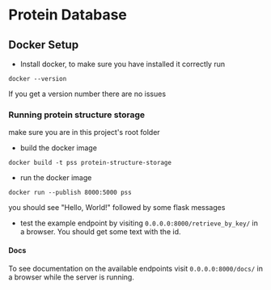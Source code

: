 # Protein Database 


## Docker Setup

* Install docker, to make sure you have installed it correctly run
```
docker --version
```
If you get a version number there are no issues

### Running protein structure storage

make sure you are in this project's root folder

* build the docker image
```
docker build -t pss protein-structure-storage
```
* run the docker image
```
docker run --publish 8000:5000 pss
```
you should see "Hello, World!" followed by some flask messages
* test the example endpoint by visiting `0.0.0.0:8000/retrieve_by_key/` in a browser. You should get some text with the id.


#### Docs

To see documentation on the available endpoints visit `0.0.0.0:8000/docs/` in a browser while the server is running.
